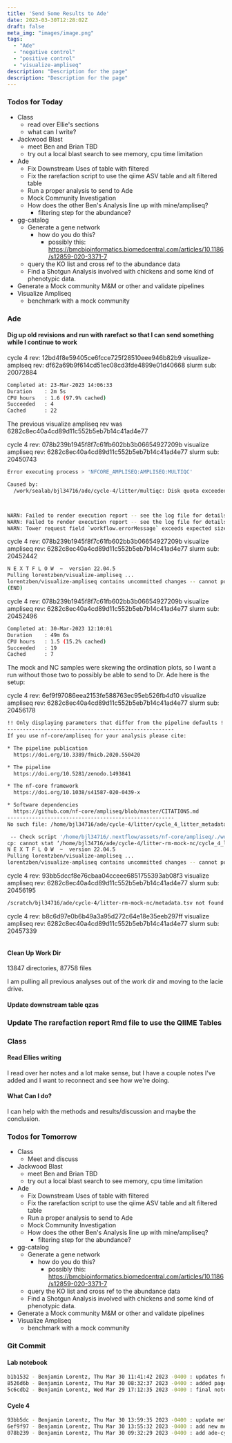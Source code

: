 ```yaml
---
title: 'Send Some Results to Ade'
date: 2023-03-30T12:28:02Z
draft: false
meta_img: "images/image.png"
tags:
  - "Ade"
  - "negative control"
  - "positive control"
  - "visualize-ampliseq"
description: "Description for the page"
description: "Description for the page"
---
```


### Todos for Today

- Class
  - read over Ellie's sections
  - what can I write? 
- Jackwood Blast
  - meet Ben and Brian TBD
  - try out a local blast search to see memory, cpu time limitation
- Ade
  - Fix Downstream Uses of table with filtered
  - Fix the rarefaction script to use the qiime ASV table and alt filtered table
  - Run a proper analysis to send to Ade
  - Mock Community Investigation
  - How does the other Ben's Analysis line up with mine/ampliseq?
    - filtering step for the abundance?
- gg-catalog
  - Generate a gene network 
    - how do you do this?
      - possibly this: https://bmcbioinformatics.biomedcentral.com/articles/10.1186/s12859-020-3371-7
  - query the KO list and cross ref to the abundance data
  - Find a Shotgun Analysis involved with chickens and some kind of phenotypic data.
- Generate a Mock community M&M or other and validate pipelines
- Visualize Ampliseq
  - benchmark with a mock community
  
### Ade

#### Dig up old revisions and run with rarefact so that I can send something while I continue to work

cycle 4 rev: 12bd4f8e59405ce6fcce725f28510eee946b82b9
visualize-amplseq rev: df62a69b9f614cd51ec08cd3fde4899e01d40668
slurm sub: 20072884

```bash
Completed at: 23-Mar-2023 14:06:33
Duration    : 2m 5s
CPU hours   : 1.6 (97.9% cached)
Succeeded   : 4
Cached      : 22
```

The previous visualize ampliseq rev was  6282c8ec40a4cd89d11c552b5eb7b14c41ad4e77


cycle 4 rev: 078b239b1945f8f7c61fb602bb3b06654927209b
visualize ampliseq rev: 6282c8ec40a4cd89d11c552b5eb7b14c41ad4e77
slurm sub: 20450743

```bash
Error executing process > 'NFCORE_AMPLISEQ:AMPLISEQ:MULTIQC'

Caused by:
  /work/sealab/bjl34716/ade/cycle-4/litter/multiqc: Disk quota exceeded



WARN: Failed to render execution report -- see the log file for details
WARN: Failed to render execution report -- see the log file for details
WARN: Tower request field `workflow.errorMessage` exceeds expected size | offending value:
````

cycle 4 rev: 078b239b1945f8f7c61fb602bb3b06654927209b
visualize ampliseq rev: 6282c8ec40a4cd89d11c552b5eb7b14c41ad4e77
slurm sub: 20452442

```bash
N E X T F L O W  ~  version 22.04.5
Pulling lorentzben/visualize-ampliseq ...
lorentzben/visualize-ampliseq contains uncommitted changes -- cannot pull from repository
(END)
```

cycle 4 rev: 078b239b1945f8f7c61fb602bb3b06654927209b
visualize ampliseq rev: 6282c8ec40a4cd89d11c552b5eb7b14c41ad4e77
slurm sub: 20452496

```bash
Completed at: 30-Mar-2023 12:10:01
Duration    : 49m 6s
CPU hours   : 1.5 (15.2% cached)
Succeeded   : 19
Cached      : 7
```

The mock and NC samples were skewing the ordination plots, so I want a run without those two to possibly be able to send to Dr. Ade here is the setup:

cycle 4 rev: 6ef9f97086eea2153fe588763ec95eb526fb4d10
visualize ampliseq rev: 6282c8ec40a4cd89d11c552b5eb7b14c41ad4e77
slurm sub: 20456178

```bash
!! Only displaying parameters that differ from the pipeline defaults !!
------------------------------------------------------
If you use nf-core/ampliseq for your analysis please cite:

* The pipeline publication
  https://doi.org/10.3389/fmicb.2020.550420

* The pipeline
  https://doi.org/10.5281/zenodo.1493841

* The nf-core framework
  https://doi.org/10.1038/s41587-020-0439-x

* Software dependencies
  https://github.com/nf-core/ampliseq/blob/master/CITATIONS.md
------------------------------------------------------
No such file: /home/bjl34716/ade/cycle-4/litter/cycle_4_litter_metadata_rm_mock_nc.tsv

 -- Check script '/home/bjl34716/.nextflow/assets/nf-core/ampliseq/./workflows/ampliseq.nf' at line: 15 or see '.nextflow.log' file for more details
cp: cannot stat ‘/home/bjl34716/ade/cycle-4/litter-rm-mock-nc/cycle_4_litter_metadata_rm_mock_nc.tsv’: No such file or directory
N E X T F L O W  ~  version 22.04.5
Pulling lorentzben/visualize-ampliseq ...
lorentzben/visualize-ampliseq contains uncommitted changes -- cannot pull from repository
```
 
 
cycle 4 rev: 93bb5dccf8e76cbaa04cceee6851755393ab08f3
visualize ampliseq rev: 6282c8ec40a4cd89d11c552b5eb7b14c41ad4e77
slurm sub: 20456195

```bash
/scratch/bjl34716/ade/cycle-4/litter-rm-mock-nc/metadata.tsv not found
```

cycle 4 rev: b8c6d97e0b6b49a3a95d272c64e18e35eeb297ff
visualize ampliseq rev: 6282c8ec40a4cd89d11c552b5eb7b14c41ad4e77
slurm sub: 20457339

```bash

```


#### Clean Up Work Dir

13847 directories, 87758 files

I am pulling all previous analyses out of the work dir and moving to the lacie drive.




#### Update downstream table qzas

### Update The rarefaction report Rmd file to use the QIIME Tables

### Class

#### Read Ellies writing

I read over her notes and a lot make sense, but I have a couple notes I've added and I want to reconnect and see how we're doing. 

#### What Can I do?

I can help with the methods and results/discussion and maybe the conclusion.

### Todos for Tomorrow

- Class
  - Meet and discuss
- Jackwood Blast
  - meet Ben and Brian TBD
  - try out a local blast search to see memory, cpu time limitation
- Ade
  - Fix Downstream Uses of table with filtered
  - Fix the rarefaction script to use the qiime ASV table and alt filtered table
  - Run a proper analysis to send to Ade
  - Mock Community Investigation
  - How does the other Ben's Analysis line up with mine/ampliseq?
    - filtering step for the abundance?
- gg-catalog
  - Generate a gene network 
    - how do you do this?
      - possibly this: https://bmcbioinformatics.biomedcentral.com/articles/10.1186/s12859-020-3371-7
  - query the KO list and cross ref to the abundance data
  - Find a Shotgun Analysis involved with chickens and some kind of phenotypic data.
- Generate a Mock community M&M or other and validate pipelines
- Visualize Ampliseq
  - benchmark with a mock community
  
### Git Commit

#### Lab notebook

```bash
b1b1532 - Benjamin Lorentz, Thu Mar 30 11:41:42 2023 -0400 : updates for before lunch
8526d6b - Benjamin Lorentz, Thu Mar 30 08:32:37 2023 -0400 : added page for Thursday
5c6cdb2 - Benjamin Lorentz, Wed Mar 29 17:12:35 2023 -0400 : final notes for wednesday
```

#### Cycle 4

```bash
93bb5dc - Benjamin Lorentz, Thu Mar 30 13:59:35 2023 -0400 : update metadata filenames
6ef9f97 - Benjamin Lorentz, Thu Mar 30 13:55:32 2023 -0400 : add new metadata, mapping and yaml files
078b239 - Benjamin Lorentz, Thu Mar 30 09:32:29 2023 -0400 : add ade-cycle-4...sh script and update params
```
